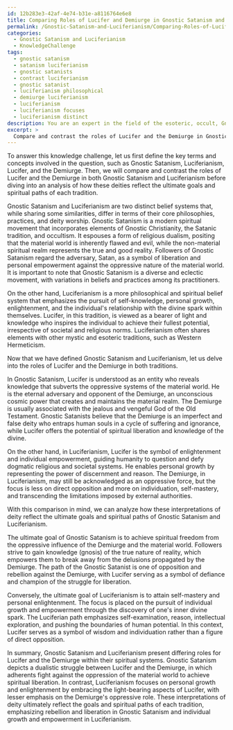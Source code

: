 ```yaml
---
id: 12b283e3-42af-4e74-b31e-a8116764e6e8
title: Comparing Roles of Lucifer and Demiurge in Gnostic Satanism and Luciferianism
permalink: /Gnostic-Satanism-and-Luciferianism/Comparing-Roles-of-Lucifer-and-Demiurge-in-Gnostic-Satanism-and-Luciferianism/
categories:
  - Gnostic Satanism and Luciferianism
  - KnowledgeChallenge
tags:
  - gnostic satanism
  - satanism luciferianism
  - gnostic satanists
  - contrast luciferianism
  - gnostic satanist
  - luciferianism philosophical
  - demiurge luciferianism
  - luciferianism
  - luciferianism focuses
  - luciferianism distinct
description: You are an expert in the field of the esoteric, occult, Gnostic Satanism and Luciferianism and Education. You are a writer of tests, challenges, books and deep knowledge on Gnostic Satanism and Luciferianism for initiates and students to gain deep insights and understanding from. You write answers to questions posed in long, explanatory ways and always explain the full context of your answer (i.e., related concepts, formulas, examples, or history), as well as the step-by-step thinking process you take to answer the challenges. Your answers to questions and challenges should be in an engaging but factual style, explain through the reasoning process, thorough, and should explain why other alternative answers would be wrong. Summarize the key themes, ideas, and conclusions at the end.
excerpt: > 
  Compare and contrast the roles of Lucifer and the Demiurge in Gnostic Satanism and Luciferianism. How do these interpretations of deity reflect the ultimate goals and spiritual paths of each tradition?
---
```

To answer this knowledge challenge, let us first define the key terms and concepts involved in the question, such as Gnostic Satanism, Luciferianism, Lucifer, and the Demiurge. Then, we will compare and contrast the roles of Lucifer and the Demiurge in both Gnostic Satanism and Luciferianism before diving into an analysis of how these deities reflect the ultimate goals and spiritual paths of each tradition.

Gnostic Satanism and Luciferianism are two distinct belief systems that, while sharing some similarities, differ in terms of their core philosophies, practices, and deity worship. Gnostic Satanism is a modern spiritual movement that incorporates elements of Gnostic Christianity, the Satanic tradition, and occultism. It espouses a form of religious dualism, positing that the material world is inherently flawed and evil, while the non-material spiritual realm represents the true and good reality. Followers of Gnostic Satanism regard the adversary, Satan, as a symbol of liberation and personal empowerment against the oppressive nature of the material world. It is important to note that Gnostic Satanism is a diverse and eclectic movement, with variations in beliefs and practices among its practitioners.

On the other hand, Luciferianism is a more philosophical and spiritual belief system that emphasizes the pursuit of self-knowledge, personal growth, enlightenment, and the individual's relationship with the divine spark within themselves. Lucifer, in this tradition, is viewed as a bearer of light and knowledge who inspires the individual to achieve their fullest potential, irrespective of societal and religious norms. Luciferianism often shares elements with other mystic and esoteric traditions, such as Western Hermeticism.

Now that we have defined Gnostic Satanism and Luciferianism, let us delve into the roles of Lucifer and the Demiurge in both traditions.

In Gnostic Satanism, Lucifer is understood as an entity who reveals knowledge that subverts the oppressive systems of the material world. He is the eternal adversary and opponent of the Demiurge, an unconscious cosmic power that creates and maintains the material realm. The Demiurge is usually associated with the jealous and vengeful God of the Old Testament. Gnostic Satanists believe that the Demiurge is an imperfect and false deity who entraps human souls in a cycle of suffering and ignorance, while Lucifer offers the potential of spiritual liberation and knowledge of the divine.

On the other hand, in Luciferianism, Lucifer is the symbol of enlightenment and individual empowerment, guiding humanity to question and defy dogmatic religious and societal systems. He enables personal growth by representing the power of discernment and reason. The Demiurge, in Luciferianism, may still be acknowledged as an oppressive force, but the focus is less on direct opposition and more on individuation, self-mastery, and transcending the limitations imposed by external authorities.

With this comparison in mind, we can analyze how these interpretations of deity reflect the ultimate goals and spiritual paths of Gnostic Satanism and Luciferianism.

The ultimate goal of Gnostic Satanism is to achieve spiritual freedom from the oppressive influence of the Demiurge and the material world. Followers strive to gain knowledge (gnosis) of the true nature of reality, which empowers them to break away from the delusions propagated by the Demiurge. The path of the Gnostic Satanist is one of opposition and rebellion against the Demiurge, with Lucifer serving as a symbol of defiance and champion of the struggle for liberation.

Conversely, the ultimate goal of Luciferianism is to attain self-mastery and personal enlightenment. The focus is placed on the pursuit of individual growth and empowerment through the discovery of one's inner divine spark. The Luciferian path emphasizes self-examination, reason, intellectual exploration, and pushing the boundaries of human potential. In this context, Lucifer serves as a symbol of wisdom and individuation rather than a figure of direct opposition.

In summary, Gnostic Satanism and Luciferianism present differing roles for Lucifer and the Demiurge within their spiritual systems. Gnostic Satanism depicts a dualistic struggle between Lucifer and the Demiurge, in which adherents fight against the oppression of the material world to achieve spiritual liberation. In contrast, Luciferianism focuses on personal growth and enlightenment by embracing the light-bearing aspects of Lucifer, with lesser emphasis on the Demiurge's oppressive role. These interpretations of deity ultimately reflect the goals and spiritual paths of each tradition, emphasizing rebellion and liberation in Gnostic Satanism and individual growth and empowerment in Luciferianism.
